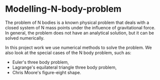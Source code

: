 # Modelling-N-body-problem

The problem of N bodies is a known physical problem that deals with a closed system of N mass points under the influence of gravitational force. In general, the problem does not have an analytical solution, but it can be solved numerically.

In this project work we use numerical methods to solve the problem. We also look at the special cases of the N body problem, such as: 
- Euler's three body problem,
- Lagrange's equilateral triangle three body problem,
- Chris Moore's figure-eight shape.

